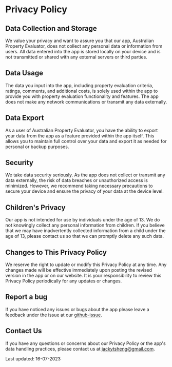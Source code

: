 # Privacy Policy

## Data Collection and Storage

We value your privacy and want to assure you that our app, Australian Property Evaluator, does not collect any personal data or information from users. All data entered into the app is stored locally on your device and is not transmitted or shared with any external servers or third parties.

## Data Usage

The data you input into the app, including property evaluation criteria, ratings, comments, and additional costs, is solely used within the app to provide you with property evaluation functionality and features. The app does not make any network communications or transmit any data externally.

## Data Export

As a user of Australian Property Evaluator, you have the ability to export your data from the app as a feature provided within the app itself. This allows you to maintain full control over your data and export it as needed for personal or backup purposes.

## Security

We take data security seriously. As the app does not collect or transmit any data externally, the risk of data breaches or unauthorized access is minimized. However, we recommend taking necessary precautions to secure your device and ensure the privacy of your data at the device level.

## Children's Privacy

Our app is not intended for use by individuals under the age of 13. We do not knowingly collect any personal information from children. If you believe that we may have inadvertently collected information from a child under the age of 13, please contact us so that we can promptly delete any such data.

## Changes to This Privacy Policy

We reserve the right to update or modify this Privacy Policy at any time. Any changes made will be effective immediately upon posting the revised version in the app or on our website. It is your responsibility to review this Privacy Policy periodically for any updates or changes.

## Report a bug

If you have noticed any issues or bugs about the app please leave a feedback under the issue at our [github-issue](https://github.com/jackytsheng/property-evaluator/issues).


## Contact Us

If you have any questions or concerns about our Privacy Policy or the app's data handling practices, please contact us at [jackytsheng@gmail.com](mailto:jackytsheng@gmail.com).


Last updated: 16-07-2023

